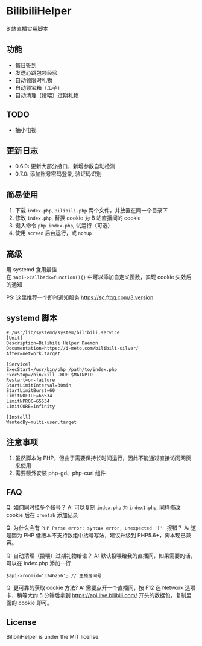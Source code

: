# BilibiliHelper
B 站直播实用脚本

## 功能
 - 每日签到
 - 发送心跳包领经验
 - 自动领限时礼物
 - 自动领宝箱（瓜子）
 - 自动清理（投喂）过期礼物


## TODO
 - 抽小电视

## 更新日志
 - 0.6.0: 更新大部分接口，新增参数自动检测
 - 0.7.0: 添加账号密码登录, 验证码识别

## 简易使用
 1. 下载 `index.php`, `Bilibili.php` 两个文件，并放置在同一个目录下
 2. 修改 `index.php`, 替换 cookie 为 B 站直播间的 cookie
 3. 键入命令 `php index.php`, 试运行（可选）
 4. 使用 `screen` 后台运行，或 `nohup`

## 高级
用 systemd 食用最佳  
在 `$api->callback=function(){}` 中可以添加自定义函数，实现 cookie 失效后的通知  

PS: 这里推荐一个即时通知服务 https://sc.ftqq.com/3.version

## systemd 脚本
```
# /usr/lib/systemd/system/bilibili.service
[Unit]
Description=Bilibili Helper Daemon
Documentation=https://i-meto.com/bilibili-silver/
After=network.target

[Service]
ExecStart=/usr/bin/php /path/to/index.php
ExecStop=/bin/kill -HUP $MAINPID
Restart=on-failure
StartLimitInterval=30min
StartLimitBurst=60
LimitNOFILE=65534
LimitNPROC=65534
LimitCORE=infinity

[Install]
WantedBy=multi-user.target
```

## 注意事项
 1. 虽然脚本为 PHP，但由于需要保持长时间运行，因此不能通过直接访问网页来使用
 2. 需要额外安装 php-gd、php-curl 组件

## FAQ

Q: 如何同时挂多个帐号？
A: 可以复制 `index.php` 为 `index1.php`, 同样修改 cookie 后在 `crontab` 添加记录

Q: 为什么会有 `PHP Parse error: syntax error, unexpected '[' ` 报错？
A: 这是因为 PHP 低版本不支持数组中括号写法，建议升级到 PHP5.6+，脚本现已兼容。

Q: 自动清理（投喂）过期礼物给谁？
A: 默认投喂给我的直播间，如果需要的话，可以在 index.php 添加一行
```
$api->roomid='3746256'; // 主播房间号
```

Q: 更可靠的获取 cookie 方法?
A: 需要点开一个直播间，按 F12 选 Network 选项卡，稍等大约 5 分钟后拿到 https://api.live.bilibili.com/ 开头的数据包，复制里面的 cookie 即可。

## License
BilibiliHelper is under the MIT license.
